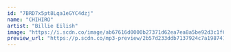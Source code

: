 ```yaml
---
id: "7BRD7x5pt8Lqa1eGYC4dzj"
name: "CHIHIRO"
artist: "Billie Eilish"
image: "https://i.scdn.co/image/ab67616d0000b27371d62ea7ea8a5be92d3c1f62"
preview_url: "https://p.scdn.co/mp3-preview/2b57d233ddb7137924c7a198741b97e8698023ae"
---
```

